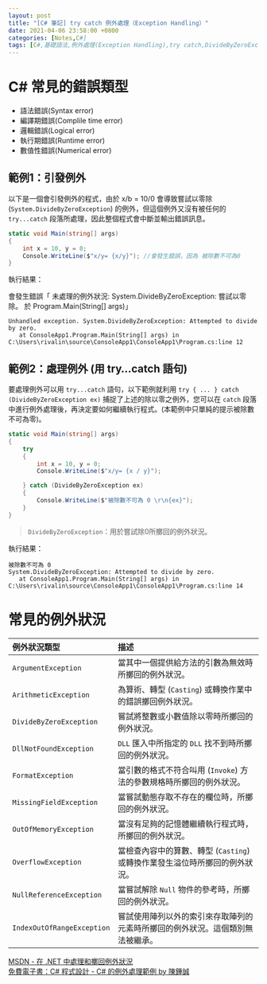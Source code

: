 ```yaml
---
layout: post
title: "[C# 筆記] try catch 例外處理（Exception Handling）"
date: 2021-04-06 23:58:00 +0800
categories: [Notes,C#]
tags: [C#,基礎語法,例外處理(Exception Handling),try catch,DivideByZeroException]
---
```



# C# 常見的錯誤類型

- 語法錯誤(Syntax error)
- 編譯期錯誤(Complile time error)
- 邏輯錯誤(Logical error)
- 執行期錯誤(Runtime error)
- 數值性錯誤(Numerical error)

## 範例1：引發例外

以下是一個會引發例外的程式，由於 x/b = 10/0 會導致嘗試以零除 (`System.DivideByZeroException`) 的例外，但這個例外又沒有被任何的 `try...catch` 段落所處理，因此整個程式會中斷並輸出錯誤訊息。

```c#
static void Main(string[] args)
{
    int x = 10, y = 0;
    Console.WriteLine($"x/y= {x/y}"); //會發生錯誤，因為 被除數不可為0 
}
```

執行結果：      

會發生錯誤「 未處理的例外狀況: System.DivideByZeroException: 嘗試以零除。
   於 Program.Main(String[] args)」

```
Unhandled exception. System.DivideByZeroException: Attempted to divide by zero.
   at ConsoleApp1.Program.Main(String[] args) in C:\Users\rivalin\source\ConsoleApp1\ConsoleApp1\Program.cs:line 12

```

## 範例2：處理例外 (用 try…catch 語句)

要處理例外可以用 `try...catch` 語句，以下範例就利用 `try { ... } catch (DivideByZeroException ex)` 捕捉了上述的除以零之例外，您可以在 `catch` 段落中進行例外處理後，再決定要如何繼續執行程式。(本範例中只單純的提示被除數不可為零)。

```c#
static void Main(string[] args)
{
    try
    {
        int x = 10, y = 0;
        Console.WriteLine($"x/y= {x / y}");

    } catch (DivideByZeroException ex)
    {
        Console.WriteLine($"被除數不可為 0 \r\n{ex}");
    }
}
```

> `DivideByZeroException`：用於嘗試除0所擲回的例外狀況。

執行結果：

```
被除數不可為 0
System.DivideByZeroException: Attempted to divide by zero.
   at ConsoleApp1.Program.Main(String[] args) in C:\Users\rivalin\source\ConsoleApp1\ConsoleApp1\Program.cs:line 14
```



# 常見的例外狀況

|例外狀況類型 	                  |描述                                                       |
|:--------------------------|:-----------------------------------------------------------|
|`ArgumentException`	    |當其中一個提供給方法的引數為無效時所擲回的例外狀況。|
|`ArithmeticException`	    |為算術、轉型 (`Casting`) 或轉換作業中的錯誤擲回例外狀況。|
|`DivideByZeroException`	|嘗試將整數或小數值除以零時所擲回的例外狀況。|
|`DllNotFoundException` 	|`DLL` 匯入中所指定的 `DLL` 找不到時所擲回的例外狀況。|
|`FormatException`	        |當引數的格式不符合叫用 (`Invoke`) 方法的參數規格時所擲回的例外狀況。|
|`MissingFieldException`	|當嘗試動態存取不存在的欄位時，所擲回的例外狀況。|
|`OutOfMemoryException`	    |當沒有足夠的記憶體繼續執行程式時，所擲回的例外狀況。|
|`OverflowException`	    |當檢查內容中的算數、轉型 (`Casting`) 或轉換作業發生溢位時所擲回的例外狀況。|
|`NullReferenceException`	|當嘗試解除 `Null` 物件的參考時，所擲回的例外狀況。|
|`IndexOutOfRangeException`	|嘗試使用陣列以外的索引來存取陣列的元素時所擲回的例外狀況。這個類別無法被繼承。|




[MSDN - 在 .NET 中處理和擲回例外狀況](https://learn.microsoft.com/zh-tw/dotnet/standard/exceptions/)        
[免費電子書：C# 程式設計 - C# 的例外處理範例 by 陳鍾誠](http://cs0.wikidot.com/exception1)      